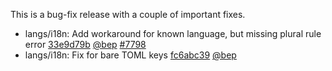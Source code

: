 

This is a bug-fix release with a couple of important fixes.

* langs/i18n: Add workaround for known language, but missing plural rule error [33e9d79b](https://github.com/gohugoio/hugo/commit/33e9d79b78b32d0cc19693ab3c29ba9941d80f8f) [@bep](https://github.com/bep) [#7798](https://github.com/gohugoio/hugo/issues/7798)
* langs/i18n: Fix for bare TOML keys [fc6abc39](https://github.com/gohugoio/hugo/commit/fc6abc39c75c152780151c35bc95b12bee01b09c) [@bep](https://github.com/bep) 



